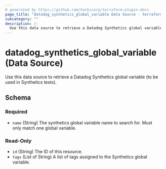 ```yaml
---
# generated by https://github.com/hashicorp/terraform-plugin-docs
page_title: "datadog_synthetics_global_variable Data Source - terraform-provider-datadog"
subcategory: ""
description: |-
  Use this data source to retrieve a Datadog Synthetics global variable (to be used in Synthetics tests).
---
```


# datadog_synthetics_global_variable (Data Source)

Use this data source to retrieve a Datadog Synthetics global variable (to be used in Synthetics tests).



<!-- schema generated by tfplugindocs -->
## Schema

### Required

- `name` (String) The synthetics global variable name to search for. Must only match one global variable.

### Read-Only

- `id` (String) The ID of this resource.
- `tags` (List of String) A list of tags assigned to the Synthetics global variable.


